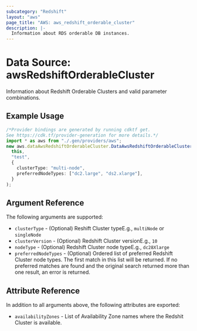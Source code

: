 ```yaml
---
subcategory: "Redshift"
layout: "aws"
page_title: "AWS: aws_redshift_orderable_cluster"
description: |-
  Information about RDS orderable DB instances.
---
```


# Data Source: awsRedshiftOrderableCluster

Information about Redshift Orderable Clusters and valid parameter combinations.

## Example Usage

```typescript
/*Provider bindings are generated by running cdktf get.
See https://cdk.tf/provider-generation for more details.*/
import * as aws from "./.gen/providers/aws";
new aws.dataAwsRedshiftOrderableCluster.DataAwsRedshiftOrderableCluster(
  this,
  "test",
  {
    clusterType: "multi-node",
    preferredNodeTypes: ["dc2.large", "ds2.xlarge"],
  }
);

```

## Argument Reference

The following arguments are supported:

* `clusterType` - (Optional) Reshift Cluster typeE.g., `multiNode` or `singleNode`
* `clusterVersion` - (Optional) Redshift Cluster versionE.g., `10`
* `nodeType` - (Optional) Redshift Cluster node typeE.g., `dc28Xlarge`
* `preferredNodeTypes` - (Optional) Ordered list of preferred Redshift Cluster node types. The first match in this list will be returned. If no preferred matches are found and the original search returned more than one result, an error is returned.

## Attribute Reference

In addition to all arguments above, the following attributes are exported:

* `availabilityZones` - List of Availability Zone names where the Redshit Cluster is available.
